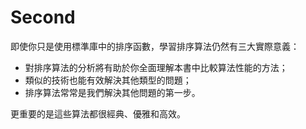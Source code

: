 # Second

即使你只是使用標準庫中的排序函數，學習排序算法仍然有三大實際意義：

- 對排序算法的分析將有助於你全面理解本書中比較算法性能的方法；
- 類似的技術也能有效解決其他類型的問題；
- 排序算法常常是我們解決其他問題的第一步。

更重要的是這些算法都很經典、優雅和高效。
